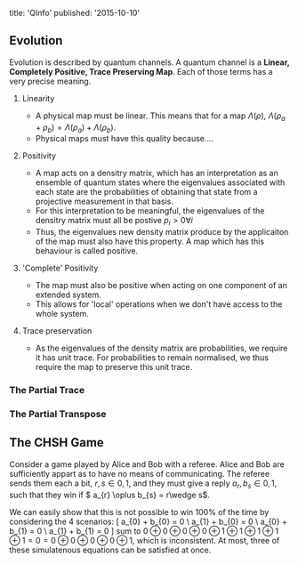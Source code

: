 title: 'QInfo'
published: '2015-10-10'

## Evolution
Evolution is described by quantum channels. A quantum channel is a **Linear, Completely Positive, Trace Preserving Map**. Each of those terms has a very precise meaning.
1. Linearity
    - A physical map must be linear. This means that for a map $\Lambda(\rho)$, $\Lambda(\rho_{a} + \rho_{b}) = \Lambda(\rho_{a}) + \Lambda(\rho_{b})$.
    - Physical maps must have this quality because....

2. Positivity
    - A map acts on a densitry matrix, which has an interpretation as an ensemble of quantum states where the eigenvalues associated with each state are the probabilities of obtaining that state from a projective measurement in that basis.
    - For this interpretation to be meaningful, the eigenvalues of the densitry matrix must all be postive $p_{i}>0 \forall i$
    - Thus, the eigenvalues new density matrix produce by the applicaiton of the map must also have this property. A map which has this behaviour is called positive.

3. 'Complete' Positivity
    - The map must also be positive when acting on one component of an extended system.
    - This allows for 'local' operations when we don't have access to the whole system.
4. Trace preservation
    - As the eigenvalues of the density matrix are probabilities, we require it has unit trace. For probabilities to remain normalised, we thus require the map to preserve this unit trace.

### The Partial Trace

### The Partial Transpose

## The CHSH Game
Consider a game played by Alice and Bob with a referee. Alice and Bob are sufficiently appart as to have no means of communicating. The referee sends them each a bit, ${r, s} \in {0,1}$, and they must give a reply ${a_{r},b_{s}}\in{0,1}$, such that they win if $ a_{r} \oplus b_{s} = r\wedge s$.

We can easily show that this is not possible to win 100% of the time by considering the 4 scenarios:
\[
a_{0} + b_{0} = 0 \\
a_{1} + b_{0} = 0 \\
a_{0} + b_{1} = 0 \\
a_{1} + b_{1} = 0
\]
sum to $0\oplus 0 \oplus 0 \oplus 0 \oplus 1 \oplus 1 \oplus 1 \oplus 1 \oplus 1 = 0 = 0\oplus 0\oplus 0\oplus0 \oplus 1$, which is inconsistent. At most, three of these simulatenous equations can be satisfied at once.
